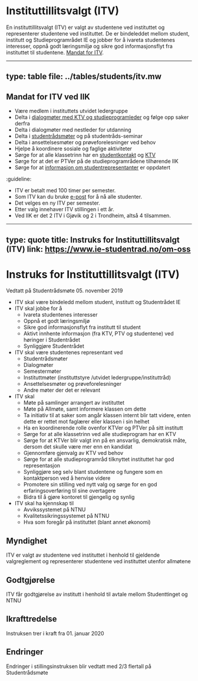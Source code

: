 
# Instituttillitsvalgt (ITV)

En instituttillitsvalgt (ITV) er valgt av studentene ved instituttet og representerer studentene ved instituttet. De er bindeleddet mellom student, institutt og Studieprogramrådet IE og jobber for å ivareta studentenes interesser, oppnå godt læringsmiljø og sikre god informasjonsflyt fra instituttet til studentene. 
[Mandat for ITV](https://www.ie-studentrad.no/om-oss).


---
type: table
file: ../tables/students/itv.mw
---


## Mandat for ITV ved IIK

* Være medlem i instituttets utvidet ledergruppe
* Delta i [dialogmøter med KTV og studieprogramleder](../studieprogramleder/dialogmøter-spl.html) og følge opp saker derfra
* Delta i dialogmøter med nestleder for utdanning 
* Delta i [studentrådsmøter](https://www.ie-studentrad.no) og på studentråds-seminar
* Delta i ansettelsesmøter og prøveforelesninger ved behov
* Hjelpe å koordinere sosiale og faglige aktiviteter
* Sørge for at alle klassetrinn har en [studentkontakt](studentkontakt.html) og [KTV](ktv.html)
* Sørge for at det er PTVer på de studieprogramrådene tilhørende IIK
* Sørge for at [informasjon om studentrepresentanter](../student/studentrepresentanter.html) er oppdatert



:guideline:
* ITV er betalt med 100 timer per semester.
* Som ITV kan du bruke [e-post](../epostlister.html) for å nå alle studenter.
* Det velges en ny ITV per semester.
* Etter valg innehaver ITV stillingen i ett år. 
* Ved IIK er det 2 ITV i Gjøvik og 2 i Trondheim, altså 4 tilsammen.



---
type: quote
title: Instruks for Instituttillitsvalgt (ITV)
link: https://www.ie-studentrad.no/om-oss
--- 
# Instruks for Instituttillitsvalgt (ITV)

Vedtatt på Studentrådsmøte 05. november 2019

* ITV skal være bindeledd mellom student, institutt og Studentrådet IE
* ITV skal jobbe for å
  * Ivareta studentenes interesser
  * Oppnå et godt læringsmiljø
  * Sikre god informasjonsflyt fra institutt til student
  * Aktivt innhente informasjon (fra KTV, PTV og studentene) ved høringer i Studentrådet
  * Synliggjøre Studentrådet
* ITV skal være studentenes representant ved   
  * Studentrådsmøter
  * Dialogmøter
  * Semestermøter
  * Instituttmøter (instituttstyre /utvidet ledergruppe/instituttråd)   
  * Ansettelsesmøter og prøveforelesninger
  * Andre møter der det er relevant
* ITV skal
  * Møte på samlinger arrangert av instituttet
  * Møte på Allmøte, samt informere klassen om dette
  * Ta initiativ til at saker som angår klassen internt blir tatt videre, enten dette er rettet mot faglærer eller klassen i sin helhet
  * Ha en koordinerende rolle ovenfor KTVer og PTVer på sitt institutt
  * Sørge for at alle klassetrinn ved alle studieprogram har en KTV
  * Sørge for at KTVer blir valgt inn på en ansvarlig, demokratisk måte, dersom det skulle være mer enn en kandidat
  * Gjennomføre gjenvalg av KTV ved behov
  * Sørge for at alle studieprogramråd tilknyttet instituttet har god representasjon
  * Synliggjøre seg selv blant studentene og fungere som en kontaktperson ved å henvise videre
  * Promotere sin stilling ved nytt valg og sørge for en god erfaringsoverføring til sine overtagere
  * Bidra til å gjøre kontoret til gjengelig og synlig
* ITV skal ha kjennskap til
  * Avvikssystemet på NTNU
  * Kvalitetssikringssystemet på NTNU
  * Hva som foregår på instituttet (blant annet økonomi)

## Myndighet
ITV er valgt av studentene ved instituttet i henhold til gjeldende valgreglement og representerer studentene ved instituttet utenfor allmøtene

## Godtgjørelse
ITV får godtgjørelse av institutt i henhold til avtale mellom Studenttinget og NTNU

## Ikrafttredelse
Instruksen trer i kraft fra 01. januar 2020

## Endringer
Endringer i stillingsinstruksen blir vedtatt med 2/3 flertall på Studentrådsmøte